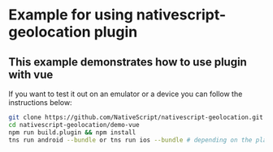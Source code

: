 # Example for using nativescript-geolocation plugin
## This example demonstrates how to use plugin with vue

If you want to test it out on an emulator or a device you can follow the instructions below:

```bash
git clone https://github.com/NativeScript/nativescript-geolocation.git
cd nativescript-geolocation/demo-vue
npm run build.plugin && npm install
tns run android --bundle or tns run ios --bundle # depending on the platform you want to test
```
